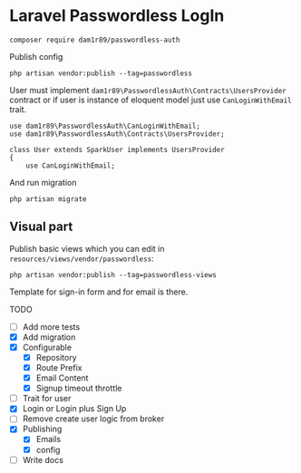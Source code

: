 # Laravel Passwordless LogIn

`composer require dam1r89/passwordless-auth`

Publish config

	php artisan vendor:publish --tag=passwordless


User must implement `dam1r89\PasswordlessAuth\Contracts\UsersProvider` contract or if user is instance of eloquent model just use `CanLoginWithEmail` trait.

	use dam1r89\PasswordlessAuth\CanLoginWithEmail;
	use dam1r89\PasswordlessAuth\Contracts\UsersProvider;

	class User extends SparkUser implements UsersProvider
	{
	    use CanLoginWithEmail;

And run migration

	php artisan migrate


## Visual part

Publish basic views which you can edit in `resources/views/vendor/passwordless`:

	php artisan vendor:publish --tag=passwordless-views

Template for sign-in form and for email is there.


TODO

- [ ] Add more tests
- [x] Add migration
- [x] Configurable
    - [x] Repository
	- [x] Route Prefix
	- [x] Email Content
	- [x] Signup timeout throttle
- [ ] Trait for user
- [x] Login or Login plus Sign Up
- [ ] Remove create user logic from broker
- [x] Publishing
	- [x] Emails
	- [x] config
- [ ] Write docs
